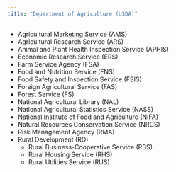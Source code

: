 ```yaml
---
title: "Department of Agriculture (USDA)"
---
```



- Agricultural Marketing Service (AMS)
- Agricultural Research Service (ARS)
- Animal and Plant Health Inspection Service (APHIS)
- Economic Research Service (ERS)
- Farm Service Agency (FSA)
- Food and Nutrition Service (FNS)
- Food Safety and Inspection Service (FSIS)
- Foreign Agricultural Service (FAS)
- Forest Service (FS)
- National Agricultural Library (NAL)
- National Agricultural Statistics Service (NASS)
- National Institute of Food and Agriculture (NIFA)
- Natural Resources Conservation Service (NRCS)
- Risk Management Agency (RMA)
- Rural Development (RD)
  - Rural Business-Cooperative Service (RBS)
  - Rural Housing Service (RHS)
  - Rural Utilities Service (RUS)
